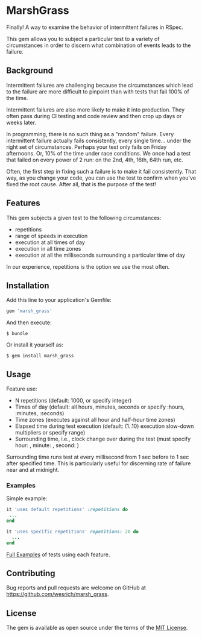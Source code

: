 # MarshGrass

Finally! A way to examine the behavior of intermittent failures in RSpec.

This gem allows you to subject a particular test to a variety of circumstances in order to discern what combination of events leads to the failure.

## Background

Intermittent failures are challenging because the circumstances which lead to the failure are more difficult to pinpoint than with tests that fail 100% of the time.

Intermittent failures are also more likely to make it into production. They often pass during CI testing and code review and then crop up days or weeks later.

In programming, there is no such thing as a "random" failure. Every intermittent failure actually fails consistently, every single time... under the right set of circumstances. Perhaps your test only fails on Friday afternoons. Or, 10% of the time under race conditions. We once had a test that failed on every power of 2 run: on the 2nd, 4th, 16th, 64th run, etc.

Often, the first step in fixing such a failure is to make it fail consistently. That way, as you change your code, you can use the test to confirm when you've fixed the root cause. After all, that is the purpose of the test!

## Features
This gem subjects a given test to the following circumstances:
- repetitions
- range of speeds in execution
- execution at all times of day
- execution in all time zones
- execution at all the milliseconds surrounding a particular time of day

In our experience, repetitions is the option we use the most often.

## Installation

Add this line to your application's Gemfile:

```ruby
gem 'marsh_grass'
```

And then execute:

    $ bundle

Or install it yourself as:

    $ gem install marsh_grass

## Usage
Feature use:
- N repetitions (default: 1000, or specify integer)
- Times of day (default: all hours, minutes, seconds or specify :hours, :minutes, :seconds)
- Time zones (executes against all hour and half-hour time zones)
- Elapsed time during test execution (default: (1..10) execution slow-down multipliers or specify range)
- Surrounding time, i.e., clock change over during the test (must specify hour: <integer>, minute: <integer>, second: <integer>)

Surrounding time runs test at every millisecond from 1 sec before to 1 sec after specified time. This is particularly useful for discerning rate of failure near and at midnight.

### Examples
Simple example:
```ruby
it 'uses default repetitions' :repetitions do
 ...
end

it 'uses specific repetitions' repetitions: 20 do
  ...
end
```
[Full Examples](./spec/marsh_grass_spec.rb) of tests using each feature.

## Contributing

Bug reports and pull requests are welcome on GitHub at https://github.com/wesrich/marsh_grass.

## License

The gem is available as open source under the terms of the [MIT License](http://opensource.org/licenses/MIT).
